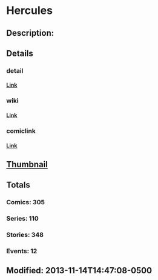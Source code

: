 # Hercules
## Description: 
## Details
### detail
#### [Link](http://marvel.com/characters/952/hercules?utm_campaign=apiRef&utm_source=225578a89fc76f3d20fbffda5d17a88d)
### wiki
#### [Link](http://marvel.com/universe/Hercules_(Heracles)?utm_campaign=apiRef&utm_source=225578a89fc76f3d20fbffda5d17a88d)
### comiclink
#### [Link](http://marvel.com/comics/characters/1009343/hercules?utm_campaign=apiRef&utm_source=225578a89fc76f3d20fbffda5d17a88d)
## [Thumbnail](http://i.annihil.us/u/prod/marvel/i/mg/b/d0/52052ebddfa53.jpg)
## Totals
### Comics: 305
### Series: 110
### Stories: 348
### Events: 12
## Modified: 2013-11-14T14:47:08-0500